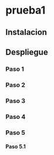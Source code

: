 # prueba1
## Instalacion
## Despliegue
### Paso 1 
### Paso 2
### Paso 3
### Paso 4
### Paso 5
#### Paso 5.1


